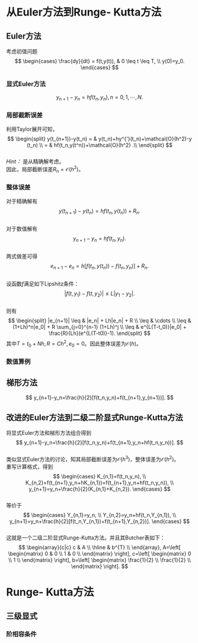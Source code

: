 # 从Euler方法到Runge- Kutta方法

## Euler方法

考虑初值问题
$$
\begin{cases}
    \frac{dy}{dt} = f(t,y(t)), & 0 \leq t \leq T, \\
    y(0)=y_0.
\end{cases}
$$  

### 显式Euler方法

$$
y_{n+1}-y_n=hf(t_n,y_n),n=0,1,\cdots,N.
$$  

### 局部截断误差  

利用Taylor展开可知，
$$
\begin{split}
    y(t_{n+1})-y(t_n)
    = & y(t_n)+hy^{'}(t_n)+\mathcal{O}(h^2)-y
    (t_n) \\
    = & hf(t_n,y(t^n))+\mathcal{O}(h^2) .\\
\end{split}
$$  
*Hint：* 是从精确解考虑。  
因此，局部截断误差$R_n = \mathcal{O}(h^2)$。  

### 整体误差

对于精确解有
$$
y(t_{n+1})-y(t_n)=hf(t_n,y(t_n))+R_n.
$$  
对于数值解有
$$
y_{n+1}-y_n=hf(t_n,y_n).
$$  
两式做差可得
$$
e_{n+1}-e_{n} = h[f(t_n,y(t_n))-f(t_n,y_n)]+R_n.
$$  
设函数$f$满足如下Lipshitz条件：
$$
|f(t,y_1)-f(t,y_2)| \leq L |y_1-y_2|.
$$  
则有
$$
\begin{split}
    |e_{n+1}|
    \leq & |e_n| + Lh|e_n| + R \\
    \leq & \cdots \\
    \leq & (1+Lh)^n|e_0| + R \sum_{j=0}^{n-1} (1+Lh)^j \\
    \leq & e^{L(T-t_0)}|e_0| + \frac{R}{Lh}(e^{L(T-t0)}-1).
\end{split}
$$
其中$T=t_0+Nh, R=Ch^2, e_0=0$。因此整体误差为$\mathcal{O}(h)$。

### 数值算例

## 梯形方法

$$
y_{n+1}-y_n=\frac{h}{2}[f(t_n,y_n)+f(t_{n+1},y_{n+1})].
$$

## 改进的Euler方法到二级二阶显式Runge-Kutta方法

将显式Euler方法和梯形方法组合得到
$$
y_{n+1}-y_n=\frac{h}{2}[f(t_n,y_n)+f(t_{n+1},y_n+hf(t_n,y_n))].
$$  
类似显式Euler方法的讨论，知其局部截断误差为$\mathcal{O}(h^3)$，整体误差为$\mathcal{O}(h^2)$。  
重写计算格式，得到
$$
\begin{cases}
    K_{n,1}=f(t_n,y_n), \\
    K_{n,2}=f(t_{n+1},y_n+hK_{n,1})=f(t_{n+1},y_n+hf(t_n,y_n)), \\
    y_{n+1}=y_n+\frac{h}{2}(K_{n,1}+K_{n,2}).
\end{cases}
$$  
等价于
$$
\begin{cases}
    Y_{n,1}=y_n, \\
    Y_{n,2}=y_n+hf(t_n,Y_{n,1}), \\
    y_{n+1}=y_n+\frac{h}{2}[f(t_n,Y_{n,1})+f(t_{n+1},Y_{n,2})].
\end{cases}
$$  
这就是一个二级二阶显式Runge-Kutta方法。并且其Butcher表如下：
$$
\begin{array}{c|c}
    c & A \\
    \hline
    & b^{T} \\
\end{array},
A=\left[
\begin{matrix}
    0 & 0 \\
    1 & 0 \\
\end{matrix}
\right],
c=\left[
\begin{matrix}
    0 \\
    1 \\
\end{matrix}
\right],
b=\left[
\begin{matrix}
    \frac{1}{2} \\
    \frac{1}{2} \\
\end{matrix}
\right].
$$

# Runge- Kutta方法

## 三级显式

### 阶相容条件
